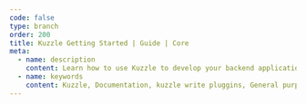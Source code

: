 ```yaml
---
code: false
type: branch
order: 200
title: Kuzzle Getting Started | Guide | Core
meta:
  - name: description
    content: Learn how to use Kuzzle to develop your backend application
  - name: keywords
    content: Kuzzle, Documentation, kuzzle write pluggins, General purpose backend
---
```

<Redirect to="run-kuzzle" />

